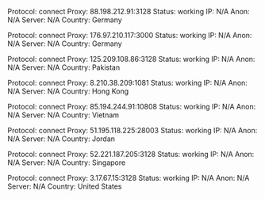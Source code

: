 Protocol: connect
Proxy: 88.198.212.91:3128
Status: working
IP: N/A
Anon: N/A
Server: N/A
Country: Germany

Protocol: connect
Proxy: 176.97.210.117:3000
Status: working
IP: N/A
Anon: N/A
Server: N/A
Country: Germany

Protocol: connect
Proxy: 125.209.108.86:3128
Status: working
IP: N/A
Anon: N/A
Server: N/A
Country: Pakistan

Protocol: connect
Proxy: 8.210.38.209:1081
Status: working
IP: N/A
Anon: N/A
Server: N/A
Country: Hong Kong

Protocol: connect
Proxy: 85.194.244.91:10808
Status: working
IP: N/A
Anon: N/A
Server: N/A
Country: Vietnam

Protocol: connect
Proxy: 51.195.118.225:28003
Status: working
IP: N/A
Anon: N/A
Server: N/A
Country: Jordan

Protocol: connect
Proxy: 52.221.187.205:3128
Status: working
IP: N/A
Anon: N/A
Server: N/A
Country: Singapore

Protocol: connect
Proxy: 3.17.67.15:3128
Status: working
IP: N/A
Anon: N/A
Server: N/A
Country: United States

